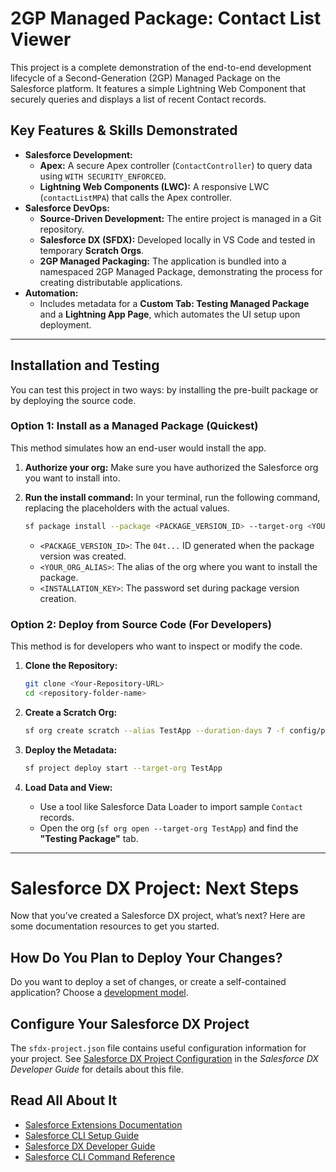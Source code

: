 # 2GP Managed Package: Contact List Viewer

This project is a complete demonstration of the end-to-end development lifecycle of a Second-Generation (2GP) Managed Package on the Salesforce platform. It features a simple Lightning Web Component that securely queries and displays a list of recent Contact records.

## Key Features & Skills Demonstrated

* **Salesforce Development:**
    * **Apex:** A secure Apex controller (`ContactController`) to query data using `WITH SECURITY_ENFORCED`.
    * **Lightning Web Components (LWC):** A responsive LWC (`contactListMPA`) that calls the Apex controller.
* **Salesforce DevOps:**
    * **Source-Driven Development:** The entire project is managed in a Git repository.
    * **Salesforce DX (SFDX):** Developed locally in VS Code and tested in temporary **Scratch Orgs**.
    * **2GP Managed Packaging:** The application is bundled into a namespaced 2GP Managed Package, demonstrating the process for creating distributable applications.
* **Automation:**
    * Includes metadata for a **Custom Tab: Testing Managed Package** and a **Lightning App Page**, which automates the UI setup upon deployment.

---
## Installation and Testing

You can test this project in two ways: by installing the pre-built package or by deploying the source code.

### **Option 1: Install as a Managed Package (Quickest)**

This method simulates how an end-user would install the app.

1.  **Authorize your org:** Make sure you have authorized the Salesforce org you want to install into.
2.  **Run the install command:** In your terminal, run the following command, replacing the placeholders with the actual values.

    ```bash
    sf package install --package <PACKAGE_VERSION_ID> --target-org <YOUR_ORG_ALIAS> --installation-key <INSTALLATION_KEY>
    ```
    * `<PACKAGE_VERSION_ID>`: The `04t...` ID generated when the package version was created.
    * `<YOUR_ORG_ALIAS>`: The alias of the org where you want to install the package.
    * `<INSTALLATION_KEY>`: The password set during package version creation.

### **Option 2: Deploy from Source Code (For Developers)**

This method is for developers who want to inspect or modify the code.

1.  **Clone the Repository:**
    ```bash
    git clone <Your-Repository-URL>
    cd <repository-folder-name>
    ```

2.  **Create a Scratch Org:**
    ```bash
    sf org create scratch --alias TestApp --duration-days 7 -f config/project-scratch-def.json
    ```

3.  **Deploy the Metadata:**
    ```bash
    sf project deploy start --target-org TestApp
    ```

4.  **Load Data and View:**
    * Use a tool like Salesforce Data Loader to import sample `Contact` records.
    * Open the org (`sf org open --target-org TestApp`) and find the **"Testing Package"** tab.



----


# Salesforce DX Project: Next Steps

Now that you’ve created a Salesforce DX project, what’s next? Here are some documentation resources to get you started.

## How Do You Plan to Deploy Your Changes?

Do you want to deploy a set of changes, or create a self-contained application? Choose a [development model](https://developer.salesforce.com/tools/vscode/en/user-guide/development-models).

## Configure Your Salesforce DX Project

The `sfdx-project.json` file contains useful configuration information for your project. See [Salesforce DX Project Configuration](https://developer.salesforce.com/docs/atlas.en-us.sfdx_dev.meta/sfdx_dev/sfdx_dev_ws_config.htm) in the _Salesforce DX Developer Guide_ for details about this file.

## Read All About It

- [Salesforce Extensions Documentation](https://developer.salesforce.com/tools/vscode/)
- [Salesforce CLI Setup Guide](https://developer.salesforce.com/docs/atlas.en-us.sfdx_setup.meta/sfdx_setup/sfdx_setup_intro.htm)
- [Salesforce DX Developer Guide](https://developer.salesforce.com/docs/atlas.en-us.sfdx_dev.meta/sfdx_dev/sfdx_dev_intro.htm)
- [Salesforce CLI Command Reference](https://developer.salesforce.com/docs/atlas.en-us.sfdx_cli_reference.meta/sfdx_cli_reference/cli_reference.htm)
